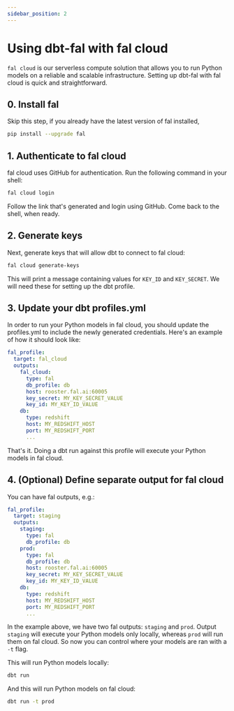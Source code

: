 ```yaml
---
sidebar_position: 2
---
```

# Using dbt-fal with fal cloud
`fal cloud` is our serverless compute solution that allows you to run Python models on a reliable and scalable infrastructure. Setting up dbt-fal with fal cloud is quick and straightforward.

## 0. Install fal
Skip this step, if you already have the latest version of fal installed,

```bash
pip install --upgrade fal
```
## 1. Authenticate to fal cloud
fal cloud uses GitHub for authentication. Run the following command in your shell:

```bash
fal cloud login
```
Follow the link that's generated and login using GitHub. Come back to the shell, when ready.

## 2. Generate keys
Next, generate keys that will allow dbt to connect to fal cloud:

```bash
fal cloud generate-keys
```
This will print a message containing values for `KEY_ID` and `KEY_SECRET`. We will need these for setting up the dbt profile.

## 3. Update your dbt profiles.yml
In order to run your Python models in fal cloud, you should update the profiles.yml to include the newly generated credentials. Here's an example of how it should look like:

```yaml
fal_profile:
  target: fal_cloud
  outputs:
    fal_cloud:
      type: fal
      db_profile: db
      host: rooster.fal.ai:60005
      key_secret: MY_KEY_SECRET_VALUE
      key_id: MY_KEY_ID_VALUE
    db:
      type: redshift
      host: MY_REDSHIFT_HOST
      port: MY_REDSHIFT_PORT
      ...
```

That's it. Doing a dbt run against this profile will execute your Python models in fal cloud.

## 4. (Optional) Define separate output for fal cloud
You can have fal outputs, e.g.:
```yaml
fal_profile:
  target: staging
  outputs:
    staging:
      type: fal
      db_profile: db
    prod:
      type: fal
      db_profile: db
      host: rooster.fal.ai:60005
      key_secret: MY_KEY_SECRET_VALUE
      key_id: MY_KEY_ID_VALUE
    db:
      type: redshift
      host: MY_REDSHIFT_HOST
      port: MY_REDSHIFT_PORT
      ...
```
In the example above, we have two fal outputs: `staging` and `prod`. Output `staging` will execute your Python models only locally, whereas `prod` will run them on fal cloud. So now you can control where your models are ran with a `-t` flag.

This will run Python models locally:
```bash
dbt run
```
And this will run Python models on fal cloud:
```bash
dbt run -t prod
```
